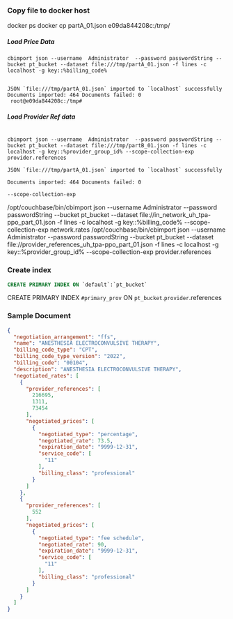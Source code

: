 ### Copy file to docker host
docker ps
docker cp partA_01.json e09da844208c:/tmp/


##### Load Price Data 
```shell 
cbimport json --username  Administrator  --password passwordString --bucket pt_bucket --dataset file:///tmp/partA_01.json -f lines -c localhost -g key::%billing_code%


JSON `file:///tmp/partA_01.json` imported to `localhost` successfully
Documents imported: 464 Documents failed: 0
 root@e09da844208c:/tmp#
```

##### Load Provider Ref data
```shell

cbimport json --username  Administrator  --password passwordString --bucket pt_bucket --dataset file:///tmp/partB_01.json -f lines -c localhost -g key::%provider_group_id% --scope-collection-exp provider.references

JSON `file:///tmp/partA_01.json` imported to `localhost` successfully

Documents imported: 464 Documents failed: 0

--scope-collection-exp

```
 /opt/couchbase/bin/cbimport  json --username  Administrator  --password passwordString --bucket pt_bucket --dataset file://in_network_uh_tpa-ppo_part_01.json            -f lines -c localhost -g key::%billing_code%  --scope-collection-exp network.rates
 /opt/couchbase/bin/cbimport  json --username  Administrator  --password passwordString --bucket pt_bucket --dataset  file://provider_references_uh_tpa-ppo_part_01.json  -f lines -c localhost -g key::%provider_group_id% --scope-collection-exp provider.references


### Create index 
```sql 
CREATE PRIMARY INDEX ON `default`:`pt_bucket`
```

CREATE PRIMARY INDEX `#primary_prov` ON `pt_bucket`.`provider`.references

### Sample Document
```json
{
  "negotiation_arrangement": "ffs",
  "name": "ANESTHESIA ELECTROCONVULSIVE THERAPY",
  "billing_code_type": "CPT",
  "billing_code_type_version": "2022",
  "billing_code": "00104",
  "description": "ANESTHESIA ELECTROCONVULSIVE THERAPY",
  "negotiated_rates": [
    {
      "provider_references": [
        216695,
        1311,
        73454
      ],
      "negotiated_prices": [
        {
          "negotiated_type": "percentage",
          "negotiated_rate": 73.5,
          "expiration_date": "9999-12-31",
          "service_code": [
            "11"
          ],
          "billing_class": "professional"
        }
      ]
    },
    {
      "provider_references": [
        552
      ],
      "negotiated_prices": [
        {
          "negotiated_type": "fee schedule",
          "negotiated_rate": 90,
          "expiration_date": "9999-12-31",
          "service_code": [
            "11"
          ],
          "billing_class": "professional"
        }
      ]
    }
  ]
}
```

